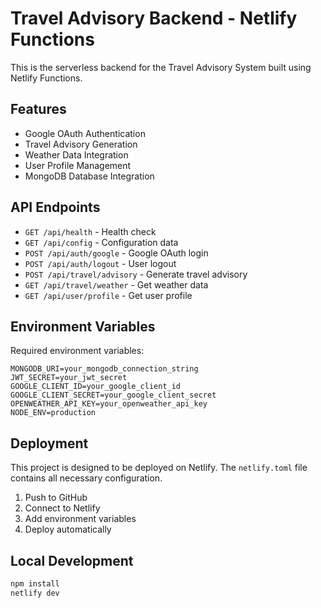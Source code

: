 # Travel Advisory Backend - Netlify Functions

This is the serverless backend for the Travel Advisory System built using Netlify Functions.

## Features

- Google OAuth Authentication
- Travel Advisory Generation
- Weather Data Integration
- User Profile Management
- MongoDB Database Integration

## API Endpoints

- `GET /api/health` - Health check
- `GET /api/config` - Configuration data
- `POST /api/auth/google` - Google OAuth login
- `POST /api/auth/logout` - User logout
- `POST /api/travel/advisory` - Generate travel advisory
- `GET /api/travel/weather` - Get weather data
- `GET /api/user/profile` - Get user profile

## Environment Variables

Required environment variables:

```
MONGODB_URI=your_mongodb_connection_string
JWT_SECRET=your_jwt_secret
GOOGLE_CLIENT_ID=your_google_client_id
GOOGLE_CLIENT_SECRET=your_google_client_secret
OPENWEATHER_API_KEY=your_openweather_api_key
NODE_ENV=production
```

## Deployment

This project is designed to be deployed on Netlify. The `netlify.toml` file contains all necessary configuration.

1. Push to GitHub
2. Connect to Netlify
3. Add environment variables
4. Deploy automatically

## Local Development

```bash
npm install
netlify dev
```